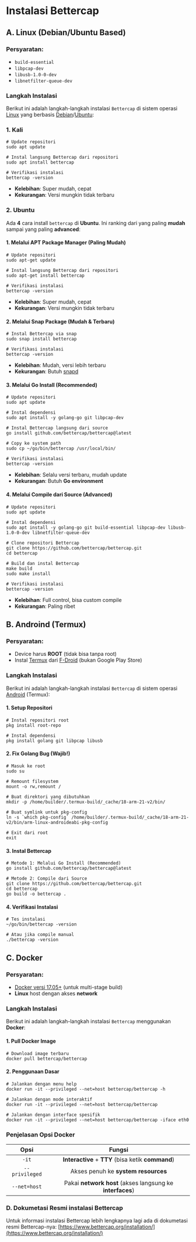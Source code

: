 # Instalasi Bettercap

## A. Linux (Debian/Ubuntu Based)

### Persyaratan:
- `build-essential`
- `libpcap-dev`
- `libusb-1.0-0-dev`
- `libnetfilter-queue-dev`

### Langkah Instalasi

Berikut ini adalah langkah-langkah instalasi `Bettercap` di sistem operasi [Linux](https://www.linux.org/) yang berbasis [Debian](https://www.debian.org/)/[Ubuntu](https://ubuntu.com/):

### 1. Kali

```
# Update repositori
sudo apt update

# Instal langsung Bettercap dari repositori
sudo apt install bettercap

# Verifikasi instalasi
bettercap -version
```

- **Kelebihan**: Super mudah, cepat
- **Kekurangan**: Versi mungkin tidak terbaru

### 2. Ubuntu

Ada **4** cara install `bettercap` di **Ubuntu**. Ini ranking dari yang paling **mudah** sampai yang paling **advanced**:

#### 1. Melalui APT Package Manager (Paling Mudah)

```
# Update repositori
sudo apt-get update

# Instal langsung Bettercap dari repositori
sudo apt-get install bettercap

# Verifikasi instalasi
bettercap -version
```

- **Kelebihan**: Super mudah, cepat
- **Kekurangan**: Versi mungkin tidak terbaru

#### 2. Melalui Snap Package (Mudah & Terbaru)

```
# Instal Bettercap via snap
sudo snap install bettercap

# Verifikasi instalasi
bettercap -version
```

- **Kelebihan**: Mudah, versi lebih terbaru
- **Kekurangan**: Butuh [snapd](https://www.newbienote.com/2022/11/apa-itu-snap.html)

#### 3. Melalui Go Install (Recommended)

```
# Update repositori
sudo apt update

# Instal dependensi
sudo apt install -y golang-go git libpcap-dev

# Instal Bettercap langsung dari source
go install github.com/bettercap/bettercap@latest

# Copy ke system path
sudo cp ~/go/bin/bettercap /usr/local/bin/

# Verifikasi instalasi
bettercap -version
```

- **Kelebihan**: Selalu versi terbaru, mudah update
- **Kekurangan**: Butuh **Go environment**

#### 4. Melalui Compile dari Source (Advanced)

```
# Update repositori
sudo apt update

# Instal dependensi
sudo apt install -y golang-go git build-essential libpcap-dev libusb-1.0-0-dev libnetfilter-queue-dev

# Clone repositori Bettercap
git clone https://github.com/bettercap/bettercap.git
cd bettercap

# Build dan instal Bettercap
make build
sudo make install

# Verifikasi instalasi
bettercap -version
```

- **Kelebihan**: Full control, bisa custom compile
- **Kekurangan**: Paling ribet

## B. Androind (Termux)

### Persyaratan:
- Device harus **ROOT** (tidak bisa tanpa root)
- Instal [Termux](https://termux.dev/en/) dari [F-Droid](https://f-droid.org/en/) (bukan Google Play Store)

### Langkah Instalasi

Berikut ini adalah langkah-langkah instalasi `Bettercap` di sistem operasi [Android](https://www.android.com/) (Termux):

#### 1. Setup Repositori

```
# Instal repositori root
pkg install root-repo

# Instal dependensi
pkg install golang git libpcap libusb
```

#### 2. Fix Golang Bug (Wajib!)

```
# Masuk ke root
sudo su

# Remount filesystem
mount -o rw,remount /

# Buat direktori yang dibutuhkan
mkdir -p /home/builder/.termux-build/_cache/18-arm-21-v2/bin/

# Buat symlink untuk pkg-config
ln -s `which pkg-config` /home/builder/.termux-build/_cache/18-arm-21-v2/bin/arm-linux-androideabi-pkg-config

# Exit dari root
exit
```

#### 3. Instal Bettercap

```
# Metode 1: Melalui Go Install (Recommended)
go install github.com/bettercap/bettercap@latest

# Metode 2: Compile dari Source
git clone https://github.com/bettercap/bettercap.git
cd bettercap
go build -o bettercap .
```

#### 4. Verifikasi Instalasi

```
# Tes instalasi
~/go/bin/bettercap -version

# Atau jika compile manual
./bettercap -version
```

## C. Docker

### Persyaratan:

- [Docker versi 17.05+](https://www.docker.com/) (untuk multi-stage build)
- **Linux** host dengan akses **network**

### Langkah Instalasi

Berikut ini adalah langkah-langkah instalasi `Bettercap` menggunakan **Docker**:

#### 1. Pull Docker Image

```
# Download image terbaru
docker pull bettercap/bettercap
```

#### 2. Penggunaan Dasar

```
# Jalankan dengan menu help
docker run -it --privileged --net=host bettercap/bettercap -h

# Jalankan dengan mode interaktif
docker run -it --privileged --net=host bettercap/bettercap

# Jalankan dengan interface spesifik
docker run -it --privileged --net=host bettercap/bettercap -iface eth0
```

### Penjelasan Opsi Docker

| Opsi | Fungsi |
|:--:|:--:|
| `-it` | **Interactive** + **TTY** (bisa ketik **command**) |
| `--privileged` | Akses penuh ke **system resources** | 
| `--net=host` | Pakai **network host** (akses langsung ke **interfaces**) |

####

### D. Dokumetasi Resmi instalasi Bettercap

Untuk informasi instalasi Bettercap lebih lengkapnya lagi ada di dokumetasi resmi Bettercap-nya: [https://www.bettercap.org/installation/](https://www.bettercap.org/installation/)

